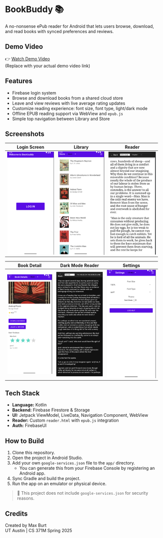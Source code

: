 # BookBuddy 📚  
A no-nonsense ePub reader for Android that lets users browse, download, and read books with synced preferences and reviews.

## Demo Video  
👉 [Watch Demo Video](https://your-demo-video-link.com)  
(Replace with your actual demo video link)

## Features  
- Firebase login system  
- Browse and download books from a shared cloud store  
- Leave and view reviews with live average rating updates  
- Customize reading experience: font size, font type, light/dark mode  
- Offline EPUB reading support via WebView and `epub.js`  
- Simple top navigation between Library and Store
## Screenshots

| Login Screen | Library | Reader |
|--------------|---------|--------|
| ![Login](screenshots/login.png) | ![Library](screenshots/library.png) | ![Reader](screenshots/reader%20view.png) |

| Book Detail | Dark Mode Reader | Settings |
|-------------|------------------|----------|
| ![Book Detail](screenshots/book%20detail.png) | ![Dark Reader](screenshots/reader%20view%20dark.png) | ![Settings](screenshots/settings.png) |

## Tech Stack  
- **Language:** Kotlin  
- **Backend:** Firebase Firestore & Storage  
- **UI:** Jetpack ViewModel, LiveData, Navigation Component, WebView  
- **Reader:** Custom `reader.html` with `epub.js` integration  
- **Auth:** FirebaseUI

## How to Build

1. Clone this repository.
2. Open the project in Android Studio.
3. Add your own `google-services.json` file to the `app/` directory.  
   - You can generate this from your Firebase Console by registering an Android app.
4. Sync Gradle and build the project.
5. Run the app on an emulator or physical device.

> 🔐 This project does not include `google-services.json` for security reasons.

## Credits  
Created by Max Burt  
UT Austin | CS 371M Spring 2025
